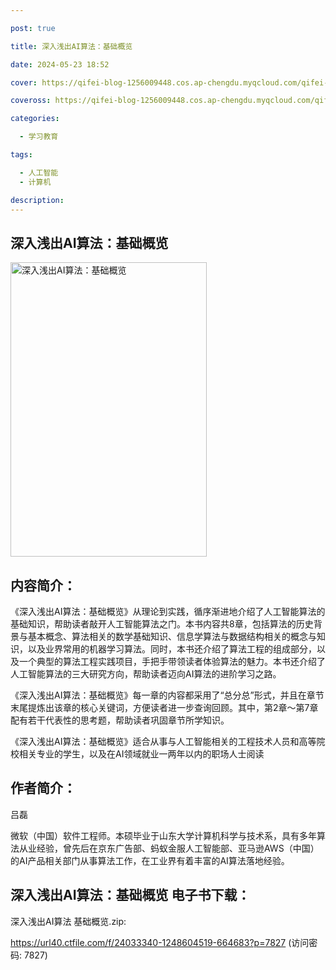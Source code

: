 ```yaml
---

post: true

title: 深入浅出AI算法：基础概览

date: 2024-05-23 18:52

cover: https://qifei-blog-1256009448.cos.ap-chengdu.myqcloud.com/qifei-blog/6619005068eb9357136d478b.jpg

coveross: https://qifei-blog-1256009448.cos.ap-chengdu.myqcloud.com/qifei-blog/6619005068eb9357136d478b.jpg

categories:

  - 学习教育

tags:

  - 人工智能
  - 计算机

description:
---
```


## 深入浅出AI算法：基础概览
<img alt="深入浅出AI算法：基础概览 " class="aligncenter loading" data-was-processed="true" decoding="async" fetchpriority="high" height="471" src="https://qifei-blog-1256009448.cos.ap-chengdu.myqcloud.com/qifei-blog/6619005068eb9357136d478b.jpg" style="cursor: zoom-in;" width="314"/>

## 内容简介：

《深入浅出AI算法：基础概览》从理论到实践，循序渐进地介绍了人工智能算法的基础知识，帮助读者敲开人工智能算法之门。本书内容共8章，包括算法的历史背景与基本概念、算法相关的数学基础知识、信息学算法与数据结构相关的概念与知识，以及业界常用的机器学习算法。同时，本书还介绍了算法工程的组成部分，以及一个典型的算法工程实践项目，手把手带领读者体验算法的魅力。本书还介绍了人工智能算法的三大研究方向，帮助读者迈向AI算法的进阶学习之路。

《深入浅出AI算法：基础概览》每一章的内容都采用了“总分总”形式，并且在章节末尾提炼出该章的核心关键词，方便读者进一步查询回顾。其中，第2章～第7章配有若干代表性的思考题，帮助读者巩固章节所学知识。

《深入浅出AI算法：基础概览》适合从事与人工智能相关的工程技术人员和高等院校相关专业的学生，以及在AI领域就业一两年以内的职场人士阅读

## 作者简介：

吕磊

微软（中国）软件工程师。本硕毕业于山东大学计算机科学与技术系，具有多年算法从业经验，曾先后在京东广告部、蚂蚁金服人工智能部、亚马逊AWS（中国）的AI产品相关部门从事算法工作，在工业界有着丰富的AI算法落地经验。

## 深入浅出AI算法：基础概览 电子书下载：
深入浅出AI算法 基础概览.zip: 

https://url40.ctfile.com/f/24033340-1248604519-664683?p=7827 (访问密码: 7827)
